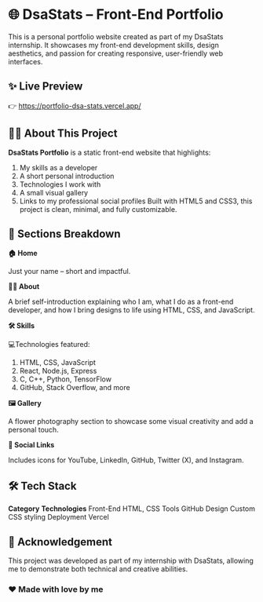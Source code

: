# __🌐 DsaStats – Front-End Portfolio__

This is a personal portfolio website created as part of my DsaStats internship. It showcases my front-end development skills, design aesthetics, and passion for creating responsive, user-friendly web interfaces.

## __✨ Live Preview__
👉 https://portfolio-dsa-stats.vercel.app/

## __🧑‍💻 About This Project__
__DsaStats Portfolio__ is a static front-end website that highlights:

1. My skills as a developer
2. A short personal introduction
3. Technologies I work with
4. A small visual gallery
5. Links to my professional social profiles
Built with HTML5 and CSS3, this project is clean, minimal, and fully customizable.

## __📁 Sections Breakdown__

__🏠 Home__

Just your name – short and impactful.

__🙋‍♀️ About__

A brief self-introduction explaining who I am, what I do as a front-end developer, and how I bring designs to life using HTML, CSS, and JavaScript.

__🛠 Skills__

💻Technologies featured:
1. HTML, CSS, JavaScript
2. React, Node.js, Express
3. C, C++, Python, TensorFlow
4. GitHub, Stack Overflow, and more

__🖼 Gallery__

A flower photography section to showcase some visual creativity and add a personal touch.

__🔗 Social Links__

Includes icons for YouTube, LinkedIn, GitHub, Twitter (X), and Instagram.

## __🛠 Tech Stack__
__Category__	        __Technologies__
Front-End	            HTML, CSS
Tools	                GitHub
Design	              Custom CSS styling
Deployment	          Vercel

## __🙌 Acknowledgement__
This project was developed as part of my internship with DsaStats, allowing me to demonstrate both technical and creative abilities.

### __❤️ Made with love by me__
